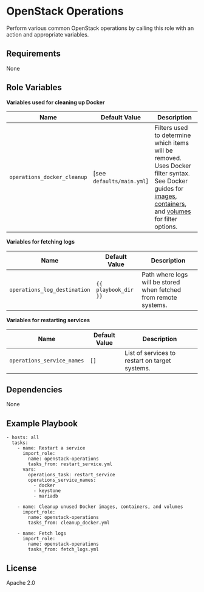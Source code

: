 OpenStack Operations
=========

Perform various common OpenStack operations by calling this role with an action and appropriate variables.

Requirements
------------

None

Role Variables
--------------

**Variables used for cleaning up Docker**

| Name              | Default Value       | Description          |
|-------------------|---------------------|----------------------|
| `operations_docker_cleanup` | [see `defaults/main.yml`] | Filters used to determine which items will be removed. Uses Docker filter syntax. See Docker guides for [images](https://docs.docker.com/engine/reference/commandline/images/#filtering), [containers](https://docs.docker.com/engine/reference/commandline/ps/#filtering), and [volumes](https://docs.docker.com/engine/reference/commandline/volume_ls/#filtering) for filter options. |

**Variables for fetching logs**

| Name              | Default Value       | Description          |
|-------------------|---------------------|----------------------|
| `operations_log_destination` | `{{ playbook_dir }}` | Path where logs will be stored when fetched from remote systems. |

**Variables for restarting services**

| Name              | Default Value       | Description          |
|-------------------|---------------------|----------------------|
| `operations_service_names` | `[]` | List of services to restart on target systems. |

Dependencies
------------

None

Example Playbook
----------------

    - hosts: all
      tasks:
        - name: Restart a service
          import_role:
            name: openstack-operations
            tasks_from: restart_service.yml
          vars:
            operations_task: restart_service
            operations_service_names:
              - docker
              - keystone
              - mariadb

        - name: Cleanup unused Docker images, containers, and volumes
          import_role:
            name: openstack-operations
            tasks_from: cleanup_docker.yml

        - name: Fetch logs
          import_role:
            name: openstack-operations
            tasks_from: fetch_logs.yml

License
-------

Apache 2.0
